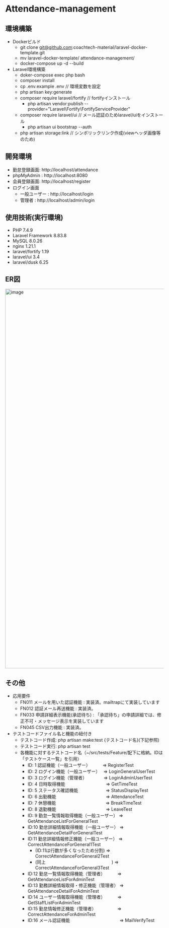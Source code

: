 # Attendance-management

## 環境構築
- Dockerビルド
  - git clone git@github.com:coachtech-material/laravel-docker-template.git
  - mv laravel-docker-template/ attendance-management/
  - docker-compose up -d --build
- Laravel環境構築
  - doker-compose exec php bash
  - composer install
  - cp .env.example .env  // 環境変数を設定
  - php artisan key:generate
  - composer require laravel/fortify // fortifyインストール
    - php artisan vendor:publish --provider="Laravel\Fortify\FortifyServiceProvider"
  - composer require laravel/ui // メール認証のためlaravel/uiをインストール
    - php artisan ui bootstrap --auth
  - php artisan storage:link // シンボリックリンク作成(viewヘッダ画像等のため)

## 開発環境
- 勤怠登録画面: http://localhost/attendance
- phpMyAdmin : http://localhost:8080
- 会員登録画面: http://localhost/register
- ログイン画面
  - 一般ユーザー : http://localhost/login
  - 管理者      : http://localhost/admin/login


## 使用技術(実行環境)
- PHP 7.4.9
- Laravel Framework 8.83.8
- MySQL 8.0.26
- nginx 1.21.1
- laravel/fortify 1.19
- laravel/ui 3.4
- laravel/dusk 6.25

## ER図
<img width="1694" height="1206" alt="image" src="https://github.com/user-attachments/assets/f5dd2c9a-16ee-4862-b72d-c2c36130cf32" />

## その他
- 応用要件
  - FN011 メールを用いた認証機能    : 実装済。mailtrapにて実装しています
  - FN012 認証メール再送機能        : 実装済。
  - FN033 申請詳細表示機能(承認待ち) : 「承認待ち」の申請詳細では、修正不可・メッセージ表示を実装しています
  - FN045 CSV出力機能              : 実装済。
- テストコードファイル名と機能の紐付き
  - テストコード作成: php artisan make:test {テストコード名}(下記参照)
  - テストコード実行: php artisan test
  - 各機能に対するテストコード名（~/src/tests/Feature/配下に格納。IDは「テストケース一覧」を引用）
    - ID: 1 認証機能（一般ユーザー）　　　 => RegisterTest
    - ID: 2 ログイン機能（一般ユーザー）　 => LoginGeneralUserTest
    - ID: 3 ログイン機能（管理者）　　　　 => LoginAdminUserTest
    - ID: 4 日時取得機能　　　　　　　　　 => GetTimeTest
    - ID: 5 ステータス確認機能　　　　　　 => StatusDisplayTest
    - ID: 6 出勤機能　　　　　　　　　　　 => AttendanceTest
    - ID: 7 休憩機能　　　　　　　　　　　 => BreakTimeTest
    - ID: 8 退勤機能　　　　　　　　　　　 => LeaveTest
    - ID: 9 勤怠一覧情報取得機能（一般ユーザー） => GetAttendanceListForGeneralTest
    - ID:10 勤怠詳細情報取得機能（一般ユーザー） => GetAttendanceDetailForGeneralTest
    - ID:11 勤怠詳細情報修正機能（一般ユーザー） => CorrectAttendanceForGeneral1Test
        - (ID:11は行数が多くなったため分割)     => CorrectAttendanceForGeneral2Test
        - (同上　　　　　　　　　　　　　　　)   => CorrectAttendanceForGeneral3Test
    - ID:12 勤怠一覧情報取得機能（管理者）　　　 => GetAttendanceListForAdminTest
    - ID:13 勤務詳細情報取得・修正機能（管理者） => GetAttendanceDetailForAdminTest
    - ID:14 ユーザー情報取得機能（管理者）　　　 => GetStaffListForAdminTest
    - ID:15 勤怠情報修正機能（管理者）　　　　　 => CorrectAttendanceForAdminTest
    - ID:16 メール認証機能　　　　　　　　　　　 => MailVerifyTest
